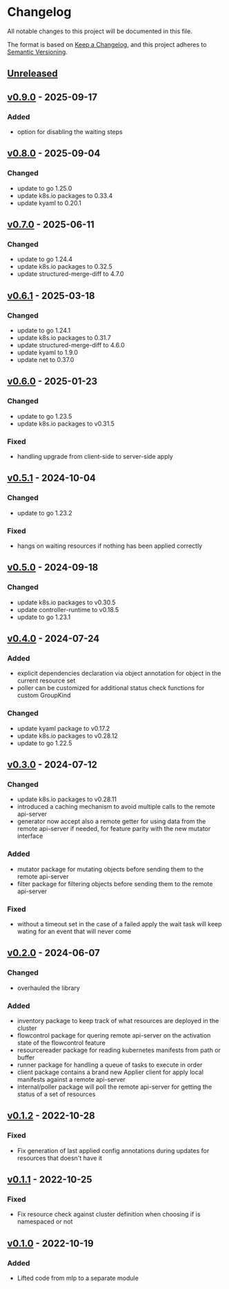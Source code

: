 # Changelog

All notable changes to this project will be documented in this file.

The format is based on [Keep a Changelog](https://keepachangelog.com/en/1.1.0/),
and this project adheres to [Semantic Versioning](https://semver.org/spec/v2.0.0.html).

## [Unreleased]

## [v0.9.0] - 2025-09-17

### Added

- option for disabling the waiting steps

## [v0.8.0] - 2025-09-04

### Changed

- update to go 1.25.0
- update k8s.io packages to 0.33.4
- update kyaml to 0.20.1

## [v0.7.0] - 2025-06-11

### Changed

- update to go 1.24.4
- update k8s.io packages to 0.32.5
- update structured-merge-diff to 4.7.0

## [v0.6.1] - 2025-03-18

### Changed

- update to go 1.24.1
- update k8s.io packages to 0.31.7
- update structured-merge-diff to 4.6.0
- update kyaml to 1.9.0
- update net to 0.37.0

## [v0.6.0] - 2025-01-23

### Changed

- update to go 1.23.5
- update k8s.io packages to v0.31.5

### Fixed

- handling upgrade from client-side to server-side apply

## [v0.5.1] - 2024-10-04

### Changed

- update to go 1.23.2

### Fixed

- hangs on waiting resources if nothing has been applied correctly

## [v0.5.0] - 2024-09-18

### Changed

- update k8s.io packages to v0.30.5
- update controller-runtime to v0.18.5
- update to go 1.23.1

## [v0.4.0] - 2024-07-24

### Added

- explicit dependencies declaration via object annotation for object in the current resource set
- poller can be customized for additional status check functions for custom GroupKind

### Changed

- update kyaml package to v0.17.2
- update k8s.io packages to v0.28.12
- update to go 1.22.5

## [v0.3.0] - 2024-07-12

### Changed

- update k8s.io packages to v0.28.11
- introduced a caching mechanism to avoid multiple calls to the remote api-server
- generator now accept also a remote getter for using data from the remote api-server if needed, for feature
	parity with the new mutator interface

### Added

- mutator package for mutating objects before sending them to the remote api-server
- filter package for filtering objects before sending them to the remote api-server

### Fixed

- without a timeout set in the case of a failed apply the wait task will keep wating for an event that will never come

## [v0.2.0] - 2024-06-07

### Changed

- overhauled the library

### Added

- inventory package to keep track of what resources are deployed in the cluster
- flowcontrol package for quering remote api-server on the activation state of the flowcontrol feature
- resourcereader package for reading kubernetes manifests from path or buffer
- runner package for handling a queue of tasks to execute in order
- client package contains a brand new Applier client for apply local manifests against a remote api-server
- internal/poller package will poll the remote api-server for getting the status of a set of resources

## [v0.1.2] - 2022-10-28

### Fixed

- Fix generation of last applied config annotations during updates for resources that doesn't have it

## [v0.1.1] - 2022-10-25

### Fixed

- Fix resource check against cluster definition when choosing if is namespaced or not

## [v0.1.0] - 2022-10-19

### Added

- Lifted code from mlp to a separate module

[Unreleased]: https://github.com/mia-platform/jpl/compare/v0.9.0...HEAD
[v0.9.0]: https://github.com/mia-platform/jpl/compare/v0.8.0...v0.9.0
[v0.8.0]: https://github.com/mia-platform/jpl/compare/v0.7.0...v0.8.0
[v0.7.0]: https://github.com/mia-platform/jpl/compare/v0.6.1...v0.7.0
[v0.6.1]: https://github.com/mia-platform/jpl/compare/v0.6.0...v0.6.1
[v0.6.0]: https://github.com/mia-platform/jpl/compare/v0.5.1...v0.6.0
[v0.5.1]: https://github.com/mia-platform/jpl/compare/v0.5.0...v0.5.1
[v0.5.0]: https://github.com/mia-platform/jpl/compare/v0.4.0...v0.5.0
[v0.4.0]: https://github.com/mia-platform/jpl/compare/v0.3.0...v0.4.0
[v0.3.0]: https://github.com/mia-platform/jpl/compare/v0.2.0...v0.3.0
[v0.2.0]: https://github.com/mia-platform/jpl/compare/v0.1.2...v0.2.0
[v0.1.2]: https://github.com/mia-platform/jpl/compare/v0.1.1...v0.1.2
[v0.1.1]: https://github.com/mia-platform/jpl/compare/v0.1.0...v0.1.1
[v0.1.0]: https://github.com/mia-platform/jpl/releases/tag/v0.1.0
